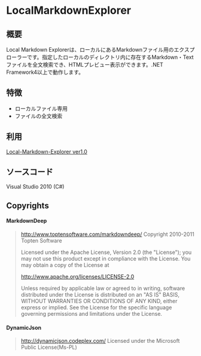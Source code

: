 # LocalMarkdownExplorer

## 概要
Local Markdown Explorerは、ローカルにあるMarkdownファイル用のエクスプローラーです。指定したローカルのディレクトリ内に存在するMarkdown・Textファイルを全文検索でき、HTMLプレビュー表示ができます。.NET Framework4以上で動作します。

## 特徴
* ローカルファイル専用
* ファイルの全文検索

## 利用
[Local-Markdown-Explorer ver1.0](https://github.com/negi141/Local-Markdown-Explorer/releases)

## ソースコード
Visual Studio 2010 (C#)

## Copyrights
#### MarkdownDeep
> http://www.toptensoftware.com/markdowndeep/
> Copyright 2010-2011 Topten Software
> 
> Licensed under the Apache License, Version 2.0 (the "License"); you may not use this product except in compliance with the License. You may obtain a copy of the License at
> 
> http://www.apache.org/licenses/LICENSE-2.0
> 
> Unless required by applicable law or agreed to in writing, software distributed under the License is distributed on an "AS IS" BASIS, WITHOUT WARRANTIES OR CONDITIONS OF ANY KIND, either express or implied. See the License for the specific language governing permissions and limitations under the License.

#### DynamicJson
> http://dynamicjson.codeplex.com/
> Licensed under the Microsoft Public License(Ms-PL)